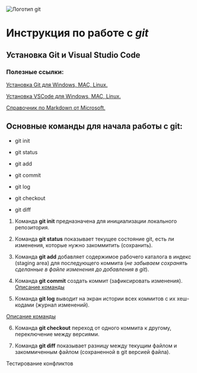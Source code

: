 ![Логотип git](logo_git.png) 

# Инструкция по работе с ***git***

## Установка Git и Visual Studio Code

### Полезные ссылки:

[Установка Git для Windows, MAC, Linux.](https://git-scm.com/downloads)

[Установка VSCode для Windows, MAC, Linux.](https://code.visualstudio.com/Download)

[Справочник по Markdown от Microsoft.](https://docs.microsoft.com/ru-ru/contribute/markdown-reference)



## Основные команды для начала работы с git:

* git init 

* git status 

* git add 

* git commit 

* git log 

* git checkout 

* git diff 


1. Команда **git init** предназначена для инициализации локального репозитория.

2. Команда **git status** показывает текущее состояние git, есть ли изменения, которые нужно закоммитить (сохранить).

3. Команда **git add** добавляет содержимое рабочего каталога в индекс (staging area) для последующего коммита (*не забываем сохранять сделанные в файле изменения до добавления в git*).

4. Команда **git commit** создать коммит (зафиксировать изменения).
[Описание команды](https://git-scm.com/docs/git-commit)

5. Команда **git log** выводит на экран истории всех коммитов с их хеш-кодами (журнал изменений).

[Описание команды](https://git-scm.com/docs/git-log)

6. Команда **git checkout** переход от одного коммита к другому, переключение между версиями.

7. Команда **git diff** показывает разницу между текущим файлом и закоммиченным файлом (сохраненной в git версией файла).



Тестирование конфликтов
